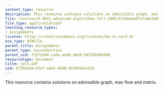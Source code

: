 ```yaml
---
content_type: resource
description: This resource contains solutions on admissible graph, max flow and matrix.
file: /courses/6-854j-advanced-algorithms-fall-2005/b729dada67efa6e5494882599abe1025_sol5.pdf
file_type: application/pdf
learning_resource_types:
- Assignments
license: https://creativecommons.org/licenses/by-nc-sa/4.0/
ocw_type: OCWFile
parent_title: Assignments
parent_type: CourseSection
parent_uid: 725f2e04-cada-aedb-a6e0-9d255b409d98
resourcetype: Document
title: sol5.pdf
uid: b729dada-67ef-a6e5-4948-82599abe1025
---
```

This resource contains solutions on admissible graph, max flow and matrix.